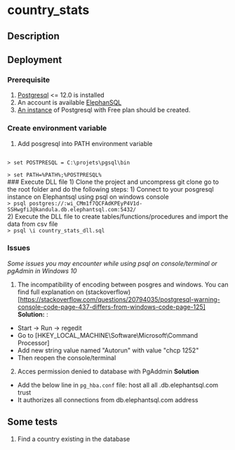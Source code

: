 # country_stats


## Description

## Deployment
### Prerequisite
1) [Postgresql](https://www.enterprisedb.com/downloads/postgres-postgresql-downloads) <= 12.0 is installed
2) An account is available [ElephanSQL](https://www.elephantsql.com)
3) [An instance](https://www.elephantsql.com/plans.html) of Postgresql with Free plan should be created. 
### Create environment variable
1) Add posgresql into PATH environment variable
<code>
> set POSTPRESQL = C:\projets\pgsql\bin
</code>
<code>
> set PATH=%PATH%;%POSTPRESQL%
</code>
### Execute DLL file 
1) Clone the project and uncompress
git clone
go to the root folder and do the following steps:
1) Connect to your posgresql instance on Elephantsql using psql on windows console
<code>
> psql postgres://<username>:wi_CMm1f7QCFAdKPEyP4V1d-SSHwgfiJ@kandula.db.elephantsql.com:5432/<database name>
</code>
2) Execute the DLL file to create tables/functions/procedures and import the data from csv file
<code>
> psql \i country_stats_dll.sql
</code>

### Issues
<i>Some issues you may encounter while using psql on console/terminal or pgAdmin in Windows 10</i>
1) The incompatibility of encoding between posgres and windows. You can find full explanation on (stackoverflow)[https://stackoverflow.com/questions/20794035/postgresql-warning-console-code-page-437-differs-from-windows-code-page-125]
<b>Solution:</b> :
- Start -> Run -> regedit
- Go to [HKEY_LOCAL_MACHINE\Software\Microsoft\Command Processor]
- Add new string value named "Autorun" with value "chcp 1252"
- Then reopen the console/terminal
2) Acces permission denied to database with PgAddmin
<b>Solution</b>
- Add the below line in <code>pg_hba.conf</code> file:
host    all             all             .db.elephantsql.com            trust
- It authorizes all connections from db.elephantsql.com address

## Some tests
1. Find a country existing in the database



